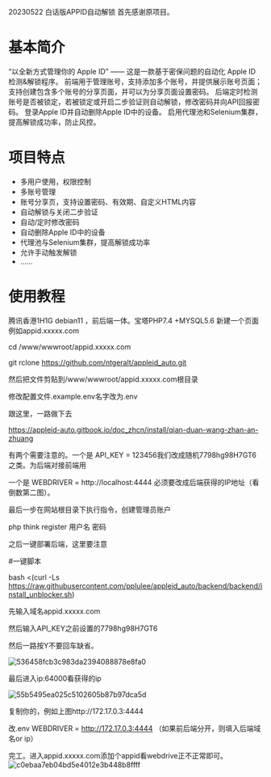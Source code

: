 20230522 白话版APPID自动解锁
首先感谢原项目。
# 基本简介
“以全新方式管理你的 Apple ID” —— 这是一款基于密保问题的自动化 Apple ID 检测&解锁程序。
前端用于管理账号，支持添加多个账号，并提供展示账号页面；
支持创建包含多个账号的分享页面，并可以为分享页面设置密码。
后端定时检测账号是否被锁定，若被锁定或开启二步验证则自动解锁，修改密码并向API回报密码。
登录Apple ID并自动删除Apple ID中的设备。
启用代理池和Selenium集群，提高解锁成功率，防止风控。

# 项目特点
- 多用户使用，权限控制
- 多账号管理
- 账号分享页，支持设置密码、有效期、自定义HTML内容
- 自动解锁与关闭二步验证
- 自动/定时修改密码
- 自动删除Apple ID中的设备
- 代理池与Selenium集群，提高解锁成功率
- 允许手动触发解锁
- ……

# 使用教程

腾讯香港1H1G debian11 ，前后端一体。宝塔PHP7.4 +MYSQL5.6 新建一个页面例如appid.xxxxx.com

cd /www/wwwroot/appid.xxxxx.com

git rclone https://github.com/ntgeralt/appleid_auto.git

然后把文件剪贴到/www/wwwroot/appid.xxxxx.com根目录

修改配置文件.example.env名字改为.env

跟这里，一路做下去

https://appleid-auto.gitbook.io/doc_zhcn/install/qian-duan-wang-zhan-an-zhuang

有两个需要注意的。一个是
API_KEY = 123456我们改成随机7798hg98H7GT6之类。为后端对接前端用

一个是
WEBDRIVER = http://localhost:4444 必须要改成后端获得的IP地址（看倒数第二图）。

最后一步在网站根目录下执行指令，创建管理员账户

php think register 用户名 密码


之后一键部署后端，这里要注意

#一键脚本

bash <(curl -Ls https://raw.githubusercontent.com/pplulee/appleid_auto/backend/backend/install_unblocker.sh)

先输入域名appid.xxxxx.com

然后输入API_KEY之前设置的7798hg98H7GT6

然后一路按Y不要回车缺省。

![536458fcb3c983da2394088878e8fa0](https://github.com/ntgeralt/appleid_auto/assets/8230651/404995e7-445e-411e-af28-f96b8d710c54)

最后进入ip:64000看获得的ip

![55b5495ea025c5102605b87b97dca5d](https://github.com/ntgeralt/appleid_auto/assets/8230651/b53070d3-f192-4e30-8042-6cc79beda3b0)

复制你的，例如上图http://172.17.0.3:4444

改.env WEBDRIVER = http://172.17.0.3:4444 （如果前后端分开，则填入后端域名or ip）


完工。进入appid.xxxxx.com添加个appid看webdrive正不正常即可。![c0ebaa7eb04bd5e4012e3b448b8ffff](https://github.com/ntgeralt/appleid_auto/assets/8230651/db8f1352-5ef4-4af0-a112-dd35d76e6750)

